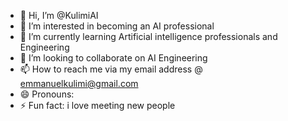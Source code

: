 - 👋 Hi, I’m @KulimiAI
- 👀 I’m interested in becoming an AI professional 
- 🌱 I’m currently learning Artificial intelligence professionals and Engineering 
- 💞️ I’m looking to collaborate on AI Engineering 
- 📫 How to reach me via my email address @ emmanuelkulimi@gmail.com
- 😄 Pronouns:
- ⚡ Fun fact: i love meeting new people 

<!---
KulimiAI/KulimiAI is a ✨ special ✨ repository because its `README.md` (this file) appears on your GitHub profile.
You can click the Preview link to take a look at your changes.
--->
